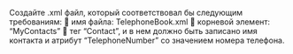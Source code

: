 Создайте .xml файл, который соответствовал бы следующим требованиям:  имя файла: TelephoneBook.xml  корневой элемент: “MyContacts”  тег “Contact”, и в нем должно быть записано имя контакта и атрибут “TelephoneNumber” со значением номера телефона.  
